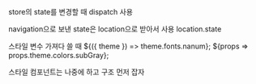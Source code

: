 store의 state를 변경할 때 dispatch 사용

navigation으로 보낸 state은 location으로 받아서 사용
location.state

스타일 변수 가져다 쓸 때
${({ theme }) => theme.fonts.nanum};
${props => props.theme.colors.subGray};



스타일 컴포넌트는 나중에 하고 구조 먼저 잡자